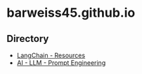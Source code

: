 # barweiss45.github.io

## Directory

- [LangChain - Resources](./Python%20-%20AI%20-%20LangChain.html)
- [AI - LLM - Prompt Engineering](./AI%20-%20LLM%20-%20Prompt%20Engineering.html)
